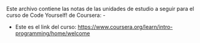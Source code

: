 Este archivo contiene las notas de las unidades de estudio a seguir para el curso de Code Yourself! de Coursera: -
- Este es el link del curso: https://www.coursera.org/learn/intro-programming/home/welcome 